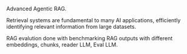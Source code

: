 Advanced Agentic RAG.


Retrieval systems are fundamental to many AI applications, efficiently identifying relevant information from large datasets.

RAG evalution done with benchmarking RAG outputs with different embeddings, chunks, reader LLM, Eval LLM.

